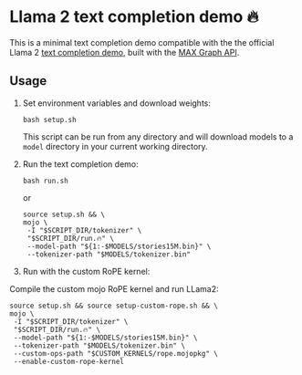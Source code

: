 # Llama 2 text completion demo 🔥

This is a minimal text completion demo compatible with the the official Llama 2
[text completion demo](https://github.com/facebookresearch/llama/blob/ef351e9cd9496c579bf9f2bb036ef11bdc5ca3d2/example_text_completion.py),
built with the [MAX Graph API](https://docs.modular.com/engine/graph).

## Usage

1. Set environment variables and download weights:

   ```shell
   bash setup.sh
   ```

   This script can be run from any directory and will download models to
   a `model` directory in your current working directory.

2. Run the text completion demo:

   ```shell
   bash run.sh
   ```

   or

   ```shell
   source setup.sh && \
   mojo \
    -I "$SCRIPT_DIR/tokenizer" \
    "$SCRIPT_DIR/run.🔥" \
    --model-path "${1:-$MODELS/stories15M.bin}" \
    --tokenizer-path "$MODELS/tokenizer.bin"
   ```

3. Run with the custom RoPE kernel:

Compile the custom mojo RoPE kernel and run LLama2:

   ```shell
   source setup.sh && source setup-custom-rope.sh && \
   mojo \
    -I "$SCRIPT_DIR/tokenizer" \
    "$SCRIPT_DIR/run.🔥" \
    --model-path "${1:-$MODELS/stories15M.bin}" \
    --tokenizer-path "$MODELS/tokenizer.bin" \
    --custom-ops-path "$CUSTOM_KERNELS/rope.mojopkg" \
    --enable-custom-rope-kernel
   ```
